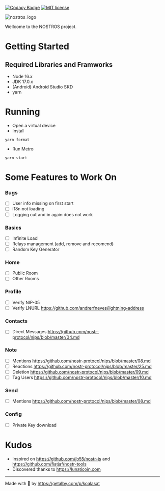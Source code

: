 [![Codacy Badge](https://app.codacy.com/project/badge/Grade/db3100f978a542d588f8ae9a4abf2d55)](https://www.codacy.com/gh/KoalaSat/sats-4-likes-bot/dashboard?utm_source=github.com&amp;utm_medium=referral&amp;utm_content=KoalaSat/sats-4-likes-bot&amp;utm_campaign=Badge_Grade)
[![MIT license](https://img.shields.io/badge/license-MIT-green)](https://github.com/KoalaSat/sats-4-likes-bot/blob/main/LICENSE)

![nostros_logo](https://user-images.githubusercontent.com/111684255/197588983-2a196d74-0f1e-45e8-be56-0da8c1602835.png)

Wellcome to the NOSTROS project. 

# Getting Started

## Required Libraries and Framworks
- Node 16.x
- JDK 17.0.x
- (Android) Android Studio SKD
- yarn

# Running

- Open a virtual device
- Install
```
yarn format
```
- Run Metro
```
yarn start
```

# Some Features to Work On
### Bugs
- [ ] User info missing on first start
- [ ] i18n not loading
- [ ] Logging out and in again does not work
### Basics
- [ ] Infinite Load
- [ ] Relays management (add, remove and recomend)
- [ ] Random Key Generator
### Home
- [ ] Public Room
- [ ] Other Rooms
### Profile 
- [ ] Verify NIP-05
- [ ] Verify LNURL https://github.com/andrerfneves/lightning-address
### Contacts
- [ ] Direct Messages https://github.com/nostr-protocol/nips/blob/master/04.md
### Note
- [ ] Mentions https://github.com/nostr-protocol/nips/blob/master/08.md
- [ ] Reactions https://github.com/nostr-protocol/nips/blob/master/25.md
- [ ] Deletion https://github.com/nostr-protocol/nips/blob/master/09.md
- [ ] Tag Users https://github.com/nostr-protocol/nips/blob/master/10.md
### Send
- [ ] Mentions https://github.com/nostr-protocol/nips/blob/master/08.md
### Config
- [ ] Private Key download

# Kudos

- Inspired on https://github.com/jb55/nostr-js and https://github.com/fiatjaf/nostr-tools
- Discovered thanks to https://lunaticoin.com

------

Made with 🐨 by https://getalby.com/p/koalasat
